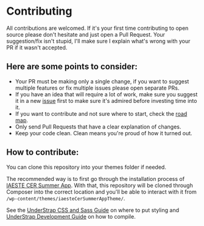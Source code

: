 # Contributing

All contributions are welcomed. If it's your first time contributing to open source please don't hesitate and just open a Pull Request. Your suggestion/fix isn't stupid, I'll make sure I explain what's wrong with your PR if it wasn't accepted.

## Here are some points to consider:

- Your PR must be making only a single change, if you want to suggest multiple features or fix multiple issues please open separate PRs.
- If you have an idea that will require a lot of work, make sure you suggest it in a new [issue](https://github.com/writingink/wink/issues) first to make sure it's admired before investing time into it.
- If you want to contribute and not sure where to start, check the [road map](https://github.com/writingink/wink#road-map).
- Only send Pull Requests that have a clear explanation of changes.
- Keep your code clean. Clean means you're proud of how it turned out.

## How to contribute:

You can clone this repository into your themes folder if needed.

The recommended way is to first go through the installation process of [IAESTE CER Summer App](https://github.com/pzoechner/iaeste-cer-summer-app/). With that, this repository will be cloned through Composer into the correct location and you'll be able to interact with it from `/wp-content/themes/iaesteCerSummerAppTheme/`.

See the [UnderStrap CSS and Sass Guide](https://github.com/pzoechner/iaeste-cer-summer-app-theme/blob/master/README-UNDERSTRAP.md#confused-by-all-the-css-and-sass-files) on where to put styling and [UnderStrap Development Guide](https://github.com/pzoechner/iaeste-cer-summer-app-theme/blob/master/README-UNDERSTRAP.md#developing-with-npm-gulp-and-sass-and-browser-sync1) on how to compile.